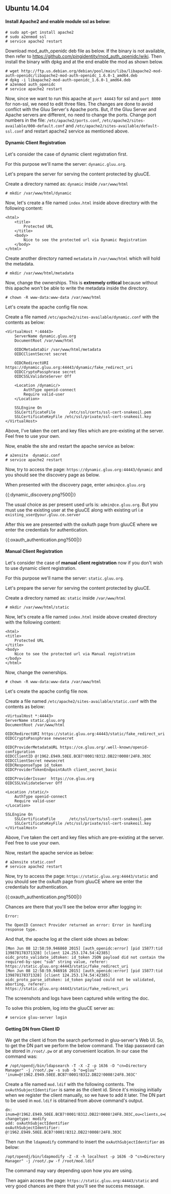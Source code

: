 ## Ubuntu 14.04

#### Install Apache2 and enable module ssl as below:


    # sudo apt-get install apache2
    # sudo a2enmod ssl
    # service apache2 restart

Download mod_auth_openidc deb file as below.
If the binary is not available, then refer to https://github.com/pingidentity/mod_auth_openidc/wiki.
Then install the binary with dpkg and at the end enable the mod as shown below.


    # wget http://ftp.us.debian.org/debian/pool/main/liba/libapache2-mod-auth-openidc/libapache2-mod-auth-openidc_1.6.0-1_amd64.deb
    # dpkg -i libapache2-mod-auth-openidc_1.6.0-1_amd64.deb
    # a2enmod auth_openidc
    # service apache2 restart


Now, since we want to run this apache at `port 44443` for ssl and `port 8000` for non-ssl, we need to edit three files. The changes are done to avoid conflict with the Gluu Server's Apache ports. But, if the Gluu Server and Apache servers are different, no need to change the ports. Change port numbers in the file: `/etc/apache2/ports.conf`, `/etc/apache2/sites-available/000-default.conf` and `/etc/apache2/sites-available/default-ssl.conf` and restart apache2 service as mentioned above.

#### Dynamic Client Registration

Let's consider the case of dynamic client registration first.

For this purpose we'll name the server: `dynamic.gluu.org`.

Let's prepare the server for serving the content protected by gluuCE.

Create a directory named as: `dynamic` inside `/var/www/html`

    # mkdir /var/www/html/dynamic

Now, let's create a file named `index.html` inside above directory with the following content:

    <html>
	    <title>
		    Protected URL
	    </title>
	    <body>
		    Nice to see the protected url via Dynamic Registration
	    </body>
    </html>

Create another directory named `metadata` in `/var/www/html` which will hold the metadata.

    # mkdir /var/www/html/metadata

Now, change the ownerships. This is **extremely critical** because without this apache won't be able to write the metadata inside the directory.

    # chown -R www-data:www-data /var/www/html

Let's create the apache config file now.

Create a file named `/etc/apache2/sites-available/dynamic.conf` with the contents as below:

    <VirtualHost *:44443>
	    ServerName dynamic.gluu.org
	    DocumentRoot /var/www/html

	    OIDCMetadataDir	/var/www/html/metadata
	    OIDCClientSecret secret
	
	    OIDCRedirectURI https://dynamic.gluu.org:44443/dynamic/fake_redirect_uri
	    OIDCCryptoPassphrase secret
	    OIDCSSLValidateServer Off
	
	    <Location /dynamic/>
   		    AuthType openid-connect
   		    Require valid-user
	    </Location>

        SSLEngine On
        SSLCertificateFile      /etc/ssl/certs/ssl-cert-snakeoil.pem
        SSLCertificateKeyFile /etc/ssl/private/ssl-cert-snakeoil.key
    </VirtualHost>

Above, I've taken the cert and key files which are pre-existing at the server. Feel free to use your own.

Now, enable the site and restart the apache service as below:

    # a2ensite  dynamic.conf
    # service apache2 restart

Now, try to access the page: `https://dynamic.gluu.org:44443/dynamic` and you should see the discovery page as below. 

When presented with the discovery page, enter `admin@ce.gluu.org`

{{:dynamic_discovery.png?500|}}

The usual choice as per present used urls is: `admin@ce.gluu.org`. But you must use the existing user at the gluuCE along with existing url i.e `existing_user@your.gluu.ce.server`

After this we are presented with the oxAuth page from gluuCE where we enter the credentials for authentication.

{{:oxauth_authentication.png?500|}}

#### Manual Client Registration

Let's consider the case of **manual client registration** now if you don't wish to use dynamic client registration.

For this purpose we'll name the server: `static.gluu.org`.

Let's prepare the server for serving the content protected by gluuCE.

Create a directory named as: `static` inside `/var/www/html`

    # mkdir /var/www/html/static

Now, let's create a file named `index.html` inside above created directory with the following content:

    <html>
	<title>
		Protected URL
	</title>
	<body>
		Nice to see the protected url via Manual registration
	</body>
    </html>

Now, change the ownerships.

    # chown -R www-data:www-data /var/www/html

Let's create the apache config file now.

Create a file named `/etc/apache2/sites-available/static.conf` with the contents as below:


    <VirtualHost *:44443>
	ServerName static.gluu.org
	DocumentRoot /var/www/html

	OIDCRedirectURI https://static.gluu.org:44443/static/fake_redirect_uri
	OIDCCryptoPassphrase newsecret

    OIDCProviderMetadataURL	https://ce.gluu.org/.well-known/openid-configuration
    OIDCClientID @!1962.E949.50EE.BCB7!0001!B312.DB22!0008!24F8.303C
	OIDCClientSecret newsecret
	OIDCResponseType id_token
	OIDCProviderTokenEndpointAuth client_secret_basic
	
	OIDCProviderIssuer	https://ce.gluu.org
	OIDCSSLValidateServer Off
	
	<Location /static/>
   		AuthType openid-connect
   		Require valid-user
	</Location>

	SSLEngine On
        SSLCertificateFile      /etc/ssl/certs/ssl-cert-snakeoil.pem
        SSLCertificateKeyFile /etc/ssl/private/ssl-cert-snakeoil.key
    </VirtualHost>

Above, I've taken the cert and key files which are pre-existing at the server. Feel free to use your own.

Now, restart the apache service as below:

    # a2ensite static.conf
    # service apache2 restart

Now, try to access the page: `https://static.gluu.org:44443/static` and you should see the oxAuth page from gluuCE where we enter the credentials for authentication.

{{:oxauth_authentication.png?500|}}

Chances are there that you'll see the below error after logging in: 

    Error:

    The OpenID Connect Provider returned an error: Error in handling response type.

And that, the apache log at the client side shows as below:

    [Mon Jun 08 12:58:59.946860 2015] [auth_openidc:error] [pid 15877:tid 139878178371328] [client 124.253.174.54:42385]         oidc_proto_validate_idtoken: id_token JSON payload did not contain the required-by-spec "sub" string value, referer:         https://static.gluu.org:44443/static/fake_redirect_uri
    [Mon Jun 08 12:58:59.946916 2015] [auth_openidc:error] [pid 15877:tid 139878178371328] [client 124.253.174.54:42385]         oidc_proto_parse_idtoken: id_token payload could not be validated, aborting, referer:                        https://static.gluu.org:44443/static/fake_redirect_uri
 
The screenshots and logs have been captured while writing the doc.

To solve this problem, log into the gluuCE server as:

    # service gluu-server login

#### Getting DN from Client ID

We get the client id from the search performed in gluu-server's Web UI. So, to get the DN part we perform the below command. The ldap password can be stored in `/root/.pw` or at any convenient location. In our case the command was:

    # /opt/opendj/bin/ldapsearch -T -X -Z -p 1636 -D "cn=Directory Manager" -j /root/.pw -s sub -b "o=gluu" 'inum=@!1962.E949.50EE.BCB7!0001!B312.DB22!0008!24F8.303C'

Create a file named `mod.ldif` with the following contents. The `oxAuthSubjectIdentifier` is same as the client id. Since it's missing initially when we register the client manually, so we have to add it later. The DN part to be used in `mod.ldif` is obtained from above command's output. 

    dn: inum=@!1962.E949.50EE.BCB7!0001!B312.DB22!0008!24F8.303C,ou=clients,o=@!C648.9803.5565.E5CB!0001!0DB0.EEDB,o=gluu
    changetype: modify
    add: oxAuthSubjectIdentifier
    oxAuthSubjectIdentifier: @!1962.E949.50EE.BCB7!0001!B312.DB22!0008!24F8.303C

Then run the `ldapmodify` command to insert the `oxAuthSubjectIdentifier` as below:

    /opt/opendj/bin/ldapmodify -Z -X -h localhost -p 1636 -D "cn=Directory Manager" -j /root/.pw -f /root/mod.ldif

The command may vary depending upon how you are using.

Then again access the page: `https://static.gluu.org:44443/static` and very good chances are there that you'll see the success message.


